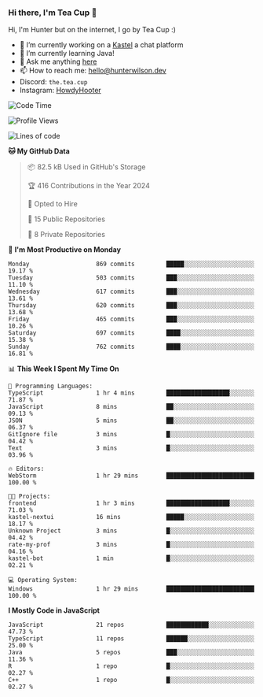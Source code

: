 ### Hi there, I'm Tea Cup 👋 

Hi, I'm Hunter but on the internet, I go by Tea Cup :)

- 🔭 I’m currently working on a [Kastel](https://github.com/KastelApp) a chat platform
- 🌱 I’m currently learning Java!
- 💬 Ask me anything [here](https://github.com/TheTeaCup/TheTeaCup/issues)
- 📫 How to reach me: [hello@hunterwilson.dev](mailto:hello@hunterwilson.dev)
- Discord: `the.tea.cup`
- Instagram: [HowdyHooter](https://instagram.com/HowdyHooter)

<!--START_SECTION:waka-->
![Code Time](http://img.shields.io/badge/Code%20Time-572%20hrs%2036%20mins-blue)

![Profile Views](http://img.shields.io/badge/Profile%20Views-50-blue)

![Lines of code](https://img.shields.io/badge/From%20Hello%20World%20I%27ve%20Written-1.5%20million%20lines%20of%20code-blue)

**🐱 My GitHub Data** 

> 📦 82.5 kB Used in GitHub's Storage 
 > 
> 🏆 416 Contributions in the Year 2024
 > 
> 💼 Opted to Hire
 > 
> 📜 15 Public Repositories 
 > 
> 🔑 8 Private Repositories 
 > 
📅 **I'm Most Productive on Monday** 

```text
Monday                   869 commits         █████░░░░░░░░░░░░░░░░░░░░   19.17 % 
Tuesday                  503 commits         ███░░░░░░░░░░░░░░░░░░░░░░   11.10 % 
Wednesday                617 commits         ███░░░░░░░░░░░░░░░░░░░░░░   13.61 % 
Thursday                 620 commits         ███░░░░░░░░░░░░░░░░░░░░░░   13.68 % 
Friday                   465 commits         ███░░░░░░░░░░░░░░░░░░░░░░   10.26 % 
Saturday                 697 commits         ████░░░░░░░░░░░░░░░░░░░░░   15.38 % 
Sunday                   762 commits         ████░░░░░░░░░░░░░░░░░░░░░   16.81 % 
```


📊 **This Week I Spent My Time On** 

```text
💬 Programming Languages: 
TypeScript               1 hr 4 mins         ██████████████████░░░░░░░   71.87 % 
JavaScript               8 mins              ██░░░░░░░░░░░░░░░░░░░░░░░   09.13 % 
JSON                     5 mins              ██░░░░░░░░░░░░░░░░░░░░░░░   06.37 % 
GitIgnore file           3 mins              █░░░░░░░░░░░░░░░░░░░░░░░░   04.42 % 
Text                     3 mins              █░░░░░░░░░░░░░░░░░░░░░░░░   03.96 % 

🔥 Editors: 
WebStorm                 1 hr 29 mins        █████████████████████████   100.00 % 

🐱‍💻 Projects: 
frontend                 1 hr 3 mins         ██████████████████░░░░░░░   71.03 % 
kastel-nextui            16 mins             █████░░░░░░░░░░░░░░░░░░░░   18.17 % 
Unknown Project          3 mins              █░░░░░░░░░░░░░░░░░░░░░░░░   04.42 % 
rate-my-prof             3 mins              █░░░░░░░░░░░░░░░░░░░░░░░░   04.16 % 
kastel-bot               1 min               █░░░░░░░░░░░░░░░░░░░░░░░░   02.21 % 

💻 Operating System: 
Windows                  1 hr 29 mins        █████████████████████████   100.00 % 
```

**I Mostly Code in JavaScript** 

```text
JavaScript               21 repos            ████████████░░░░░░░░░░░░░   47.73 % 
TypeScript               11 repos            ██████░░░░░░░░░░░░░░░░░░░   25.00 % 
Java                     5 repos             ███░░░░░░░░░░░░░░░░░░░░░░   11.36 % 
R                        1 repo              █░░░░░░░░░░░░░░░░░░░░░░░░   02.27 % 
C++                      1 repo              █░░░░░░░░░░░░░░░░░░░░░░░░   02.27 % 
```




<!--END_SECTION:waka-->
